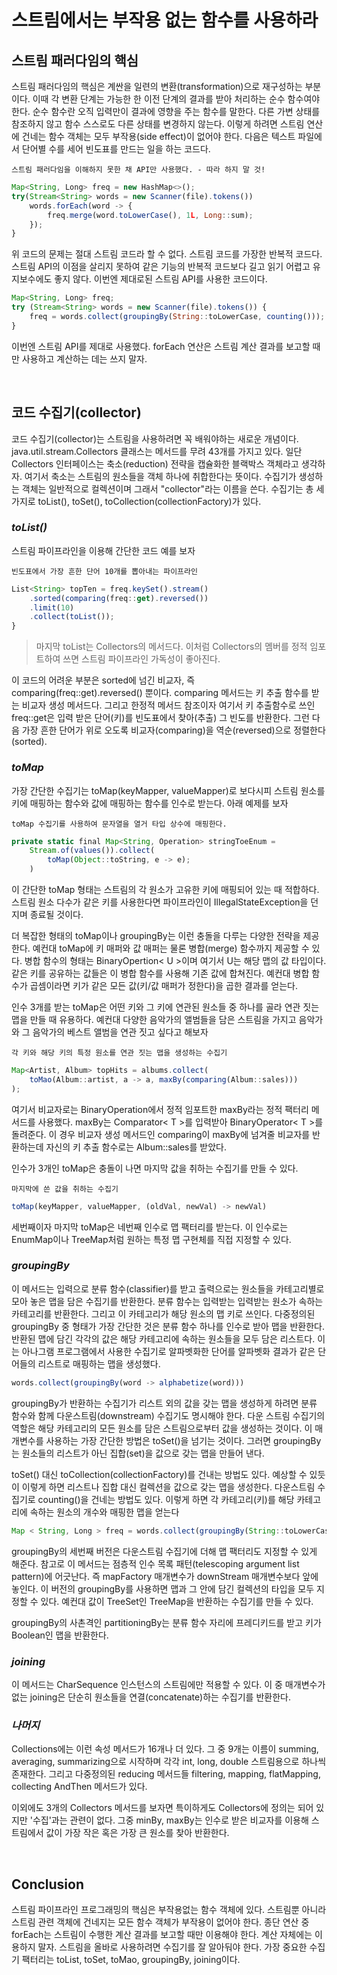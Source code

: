 # 스트림에서는 부작용 없는 함수를 사용하라

## 스트림 패러다임의 핵심

스트림 패러다임의 핵심은 계싼을 일련의 변환(transformation)으로 재구성하는 부분이다. 이때 각 변환 단계는 가능한 한 이전 단계의 결과를 받아 처리하는 순수 함수여야 한다. 순수 함수란 오직 입력만이 결과에 영향을 주는 함수를 말한다. 다른 가변 상태를 참조하지 않고 함수 스스로도 다른 상태를 변경하지 않는다. 이렇게 하려면 스트림 연산에 건네는 함수 객체는 모두 부작용(side effect)이 없어야 한다. 다음은 텍스트 파일에서 단어별 수를 세어 빈도표를 만드는 일을 하는 코드다.

`스트림 패러다임을 이해하지 못한 채 API만 사용했다. - 따라 하지 말 것!`

```js
Map<String, Long> freq = new HashMap<>();
try(Stream<String> words = new Scanner(file).tokens())
    words.forEach(word -> {
        freq.merge(word.toLowerCase(), 1L, Long::sum);
    });
}
```

위 코드의 문제는 절대 스트림 코드라 할 수 없다. 스트림 코드를 가장한 반복적 코드다. 스트림 API의 이점을 살리지 못하여 같은 기능의 반복적 코드보다 길고 읽기 어렵고 유지보수에도 좋지 않다. 이번엔 제대로된 스트림 API를 사용한 코드이다.

```js
Map<String, Long> freq;
try (Stream<String> words = new Scanner(file).tokens()) {
    freq = words.collect(groupingBy(String::toLowerCase, counting()));
}
```

이번엔 스트림 API를 제대로 사용했다. forEach 연산은 스트림 계산 결과를 보고할 때만 사용하고 계산하는 데는 쓰지 말자.

<br>

## 코드 수집기(collector)

코드 수집기(collector)는 스트림을 사용하려면 꼭 배워야하는 새로운 개념이다. java.util.stream.Collectors 클래스는 메서드를 무려 43개를 가지고 있다. 일단 Collectors 인터페이스는 축소(reduction) 전략을 캡슐화한 블랙박스 객체라고 생각하자. 여기서 축소는 스트림의 원소들을 객체 하나에 취합한다는 뜻이다. 수집기가 생성하는 객체는 일반적으로 컬렉션이며 그래서 "collector"라는 이름을 쓴다. 수집기는 총 세가지로 toList(), toSet(), toCollection(collectionFactory)가 있다.

### _toList()_

스트림 파이프라인을 이용해 간단한 코드 예를 보자

`빈도표에서 가장 흔한 단어 10개를 뽑아내는 파이프라인`

```js
List<String> topTen = freq.keySet().stream()
    .sorted(comparing(freq::get).reversed())
    .limit(10)
    .collect(toList());
}
```

> 마지막 toList는 Collectors의 메서드다. 이처럼 Collectors의 멤버를 정적 임포트하여 쓰면 스트림 파이프라인 가독성이 좋아진다.

이 코드의 어려운 부분은 sorted에 넘긴 비교자, 즉 comparing(freq::get).reversed() 뿐이다. comparing 메서드는 키 추출 함수를 받는 비교자 생성 메서드다. 그리고 한정적 메서드 참조이자 여기서 키 추출함수로 쓰인 freq::get은 입력 받은 단어(키)를 빈도표에서 찾아(추출) 그 빈도를 반환한다. 그런 다음 가장 흔한 단어가 위로 오도록 비교자(comparing)을 역순(reversed)으로 정렬한다(sorted).

### _toMap_

가장 간단한 수집기는 toMap(keyMapper, valueMapper)로 보다시피 스트림 원소를 키에 매핑하는 함수와 값에 매핑하는 함수를 인수로 받는다. 아래 예제를 보자

`toMap 수집기를 사용하여 문자열을 열거 타입 상수에 매핑한다.`

```js
private static final Map<String, Operation> stringToeEnum =
    Stream.of(values()).collect(
        toMap(Object::toString, e -> e);
    )
```

이 간단한 toMap 형태는 스트림의 각 원소가 고유한 키에 매핑되어 있는 때 적합하다. 스트림 원소 다수가 같은 키를 사용한다면 파이프라인이 IllegalStateException을 던지며 종료될 것이다.

더 복잡한 형태의 toMap이나 groupingBy는 이런 충돌을 다루는 다양한 전략을 제공한다. 예컨대 toMap에 키 매퍼와 값 매퍼는 물론 병합(merge) 함수까지 제공할 수 있다. 병합 함수의 형태는 BinaryOpertion< U >이며 여기서 U는 해당 맵의 값 타입이다. 같은 키를 공유하는 값들은 이 병합 함수를 사용해 기존 값에 합쳐진다. 예컨대 병합 함수가 곱셈이라면 키가 같은 모든 값(키/값 매퍼가 정한다)을 곱한 결과를 얻는다.

인수 3개를 받는 toMap은 어떤 키와 그 키에 연관된 원소들 중 하나를 골라 연관 짓는 맵을 만들 때 유용하다. 예컨대 다양한 음악가의 앨범들을 담은 스트림을 가지고 음악가와 그 음악가의 베스트 앨범을 연관 짓고 싶다고 해보자

`각 키와 해당 키의 특정 원소를 연관 짓는 맵을 생성하는 수집기`

```js
Map<Artist, Album> topHits = albums.collect(
    toMao(Album::artist, a -> a, maxBy(comparing(Album::sales)))
);
```

여기서 비교자로는 BinaryOperation에서 정적 임포트한 maxBy라는 정적 팩터리 메서드를 사용했다. maxBy는 Comparator< T >를 입력받아 BinaryOperator< T >를 돌려준다. 이 경우 비교자 생성 메서드인 comparing이 maxBy에 넘겨줄 비교자를 반환하는데 자신의 키 추출 함수로는 Album::sales를 받았다.

인수가 3개인 toMap은 충돌이 나면 마지막 값을 취하는 수집기를 만들 수 있다.

`마지막에 쓴 값을 취하는 수집기`

```js
toMap(keyMapper, valueMapper, (oldVal, newVal) -> newVal)
```

세번째이자 마지막 toMap은 네번째 인수로 맵 팩터리를 받는다. 이 인수로는 EnumMap이나 TreeMap처럼 원하는 특정 맵 구현체를 직접 지정할 수 있다.

### _groupingBy_

이 메서드는 입력으로 분류 함수(classifier)를 받고 출력으로는 원소들을 카테고리별로 모아 놓은 맵을 담은 수집기를 반환한다. 분류 함수는 입력받는 입력받는 원소가 속하는 카테고리를 반환한다. 그리고 이 카테고리가 해당 원소의 맵 키로 쓰인다. 다중정의된 groupingBy 중 형태가 가장 간단한 것은 분류 함수 하나를 인수로 받아 맵을 반환한다. 반환된 맵에 담긴 각각의 값은 해당 카테고리에 속하는 원소들을 모두 담은 리스트다. 이는 아나그램 프로그램에서 사용한 수집기로 알파벳화한 단어를 알파벳화 결과가 같은 단어들의 리스트로 매핑하는 맵을 생성했다.

```js
words.collect(groupingBy(word -> alphabetize(word)))
```

groupingBy가 반환하는 수집기가 리스트 외의 값을 갖는 맵을 생성하게 하려면 분류 함수와 함께 다운스트림(downstream) 수집기도 명시해야 한다. 다운 스트림 수집기의 역할은 해당 카테고리의 모든 원소를 담은 스트림으로부터 값을 생성하는 것이다. 이 매개변수를 사용하는 가장 간단한 방법은 toSet()을 넘기는 것이다. 그러면 groupingBy는 원소들의 리스트가 아닌 집합(set)을 값으로 갖는 맵을 만들어 낸다.

toSet() 대신 toCollection(collectionFactory)를 건내는 방법도 있다. 예상할 수 있듯이 이렇게 하면 리스트나 집합 대신 컬렉션을 값으로 갖는 맵을 생성한다. 다운스트림 수집기로 counting()을 건네는 방법도 있다. 이렇게 하면 각 카테고리(키)를 해당 카테고리에 속하는 원소의 개수와 매핑한 맵을 얻는다

```js
Map < String, Long > freq = words.collect(groupingBy(String::toLowerCase, counting())));
```

groupingBy의 세번째 버전은 다운스트림 수집기에 더해 맵 팩터리도 지정할 수 있게 해준다. 참고로 이 메서드는 점층적 인수 목록 패턴(telescoping argument list pattern)에 어긋난다. 즉 mapFactory 매개변수가 downStream 매개변수보다 앞에 놓인다. 이 버전의 groupingBy를 사용하면 맵과 그 안에 담긴 컬렉션의 타입을 모두 지정할 수 있다. 예컨대 값이 TreeSet인 TreeMap을 반환하는 수집기를 만들 수 있다.

groupingBy의 사촌격인 partitioningBy는 분류 함수 자리에 프레디키드를 받고 키가 Boolean인 맵을 반환한다.

### _joining_

이 메서드는 CharSequence 인스턴스의 스트림에만 적용할 수 있다. 이 중 매개변수가 없는 joining은 단순히 원소들을 연결(concatenate)하는 수집기를 반환한다.

### _나머지_

Collections에는 이런 속성 메서드가 16개나 더 있다. 그 중 9개는 이름이 summing, averaging, summarizing으로 시작하며 각각 int, long, double 스트림용으로 하나씩 존재한다. 그리고 다중정의된 reducing 메서드들 filtering, mapping, flatMapping, collecting AndThen 메서드가 있다.

이외에도 3개의 Collectors 메서드를 보자면 특이하게도 Collectors에 정의는 되어 있지만 '수집'과는 관련이 없다. 그중 minBy, maxBy는 인수로 받은 비교자를 이용해 스트림에서 값이 가장 작은 혹은 가장 큰 원소를 찾아 반환한다.

<br>

## Conclusion

스트림 파이프라인 프로그래밍의 핵심은 부작용없는 함수 객체에 있다. 스트림뿐 아니라 스트림 관련 객체에 건네지는 모든 함수 객체가 부작용이 없어야 한다. 종단 연산 중 forEach는 스트림이 수행한 계산 결과를 보고할 때만 이용해야 한다. 계산 자체에는 이용하지 말자. 스트림을 올바로 사용하려면 수집기를 잘 알아둬야 한다. 가장 중요한 수집기 팩터리는 toList, toSet, toMao, groupingBy, joining이다.
